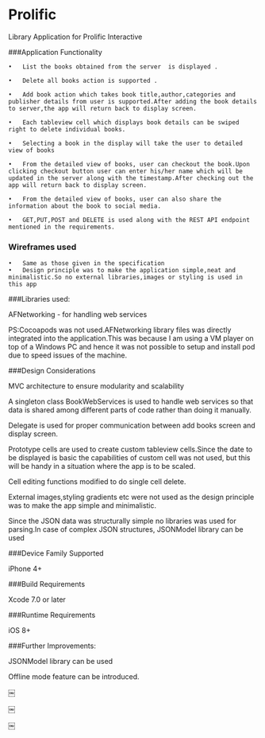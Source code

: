 # Prolific
Library Application for Prolific Interactive 

###Application Functionality

	•	List the books obtained from the server  is displayed .

	•	Delete all books action is supported .

	•	Add book action which takes book title,author,categories and publisher details from user is supported.After adding the book details to server,the app will return back to display screen.

	•	Each tableview cell which displays book details can be swiped right to delete individual books.

	•	Selecting a book in the display will take the user to detailed view of books

	•	From the detailed view of books, user can checkout the book.Upon clicking checkout button user can enter his/her name which will be updated in the server along with the timestamp.After checking out the app will return back to display screen.

	•	From the detailed view of books, user can also share the information about the book to social media.

	•	GET,PUT,POST and DELETE is used along with the REST API endpoint mentioned in the requirements.


	
### Wireframes used

	•	Same as those given in the specification
	•	Design principle was to make the application simple,neat and minimalistic.So no external libraries,images or styling is used in this app

###Libraries used:

AFNetworking - for handling web services

PS:Cocoapods was not used.AFNetworking library files was directly integrated into the application.This was because I am using a VM player on top of a  Windows PC and hence it was not possible to setup and install pod due to speed issues of the machine.


###Design Considerations

MVC architecture to ensure modularity and scalability

A singleton class BookWebServices is used to handle web services so that data is shared among different parts of code rather than doing it manually.

Delegate is used for proper communication between add books screen and display screen.

Prototype cells are used to create custom tableview cells.Since the date to be displayed is basic the capabilities of custom cell was not used, but this will be handy in a situation where the app is to be scaled.

Cell editing functions modified to do single cell delete.

External images,styling gradients etc were not used as the design principle was to make the app simple and minimalistic.

Since the JSON data was structurally simple no libraries was used for parsing.In case of complex JSON structures, JSONModel library  can be used

###Device Family Supported

iPhone 4+

###Build Requirements

Xcode 7.0 or later

###Runtime Requirements

iOS 8+

###Further Improvements:

JSONModel library  can be used

Offline mode feature can be introduced.




￼

￼


￼
